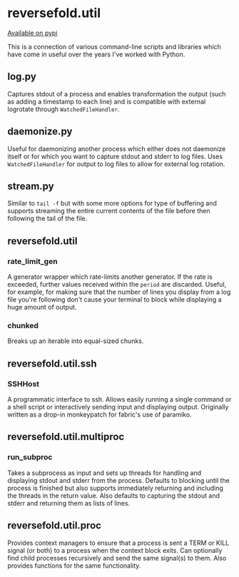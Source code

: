 # reversefold.util

[Available on pypi](https://pypi.python.org/pypi/reversefold.util)

This is a connection of various command-line scripts and libraries which have come in useful over the years I've worked with Python.


## log.py

Captures stdout of a process and enables transformation the output (such as adding a timestamp to each line) and is compatible with external logrotate through `WatchedFileHandler`.

## daemonize.py

Useful for daemonizing another process which either does not daemonize itself or for which you want to capture stdout and stderr to log files. Uses `WatchedFileHandler` for output to log files to allow for external log rotation.

## stream.py

Similar to `tail -f` but with some more options for type of buffering and supports streaming the entire current contents of the file before then following the tail of the file.

## reversefold.util

### rate_limit_gen

A generator wrapper which rate-limits another generator. If the rate is exceeded, further values received within the `period` are discarded. Useful, for example, for making sure that the number of lines you display from a log file you're following don't cause your terminal to block while displaying a huge amount of output.

### chunked

Breaks up an iterable into equal-sized chunks.

## reversefold.util.ssh

### SSHHost

A programmatic interface to ssh. Allows easily running a single command or a shell script or interactively sending input and displaying output. Originally written as a drop-in monkeypatch for fabric's use of paramiko.

## reversefold.util.multiproc

### run_subproc

Takes a subprocess as input and sets up threads for handling and displaying stdout and stderr from the process. Defaults to blocking until the process is finished but also supports immediately returning and including the threads in the return value. Also defaults to capturing the stdout and stderr and returning them as lists of lines.

## reversefold.util.proc

Provides context managers to ensure that a process is sent a TERM or KILL signal (or both) to a process when the context block exits. Can optionally find child processes recursively and send the same signal(s) to them. Also provides functions for the same functionality.

